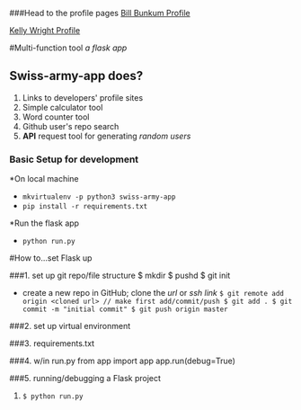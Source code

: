 ###Head to the profile pages
[Bill Bunkum Profile](https://billbunkum.github.io/ "Bill Bunkum main")

[Kelly Wright Profile](http://www.kellyinnovation.com/ "Kelly Wright main")

#Multi-function tool
*a flask app*

## Swiss-army-app does?
1. Links to developers' profile sites
2. Simple calculator tool
3. Word counter tool
4. Github user's repo search
5. **API** request tool for generating *random users*

### Basic Setup for development
*On local machine
+ `mkvirtualenv -p python3 swiss-army-app`
+ `pip install -r requirements.txt`

*Run the flask app
+ `python run.py`


#How to...set Flask  up

###1. set up git repo/file structure
    $ mkdir <project name>
    $ pushd <project name> 
    $ git init

* create a new repo in GitHub; clone the *url* or *ssh link*
    `$ git remote add origin <cloned url>
    // make first add/commit/push
    $ git add .
    $ git commit -m "initial commit"
    $ git push origin master`

###2. set up virtual environment


###3. requirements.txt


###4. w/in run.py
    from app import app
    app.run(debug=True)

###5. running/debugging a Flask project

1. `$ python run.py`

